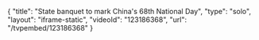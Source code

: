 {
    "title": "State banquet to mark China's 68th National Day",
    "type": "solo",
    "layout": "iframe-static",
    "videoId": "123186368",
    "url": "\/tvpembed\/123186368"
}